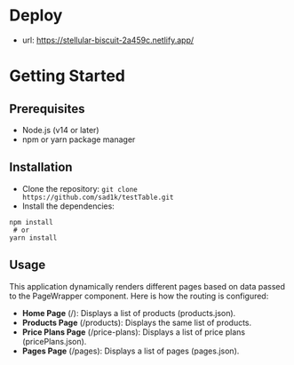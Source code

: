 # Deploy
 - url: https://stellular-biscuit-2a459c.netlify.app/

# Getting Started

## Prerequisites

- Node.js (v14 or later)
- npm or yarn package manager

## Installation

- Clone the repository:
  `git clone https://github.com/sad1k/testTable.git`
- Install the dependencies:

```
npm install
 # or
yarn install
```

## Usage

This application dynamically renders different pages based on data passed to the PageWrapper component. Here is how the routing is configured:

 - **Home Page** (/): Displays a list of products (products.json).
 - **Products Page** (/products): Displays the same list of products.
 - **Price Plans Page** (/price-plans): Displays a list of price plans (pricePlans.json).
 - **Pages Page** (/pages): Displays a list of pages (pages.json).

